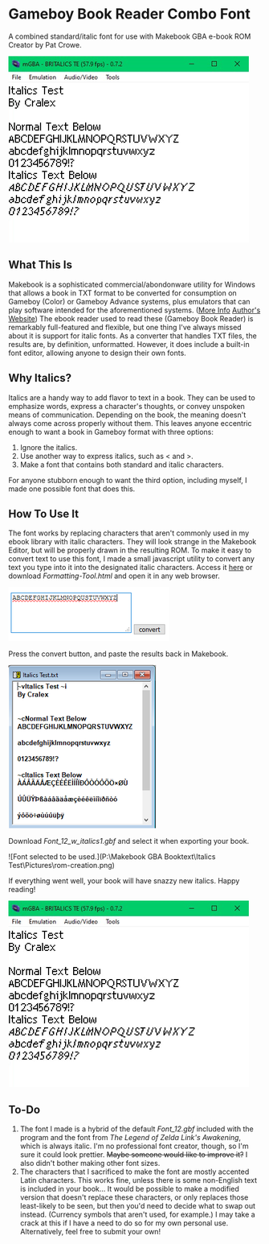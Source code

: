 # Gameboy Book Reader Combo Font

A combined standard/italic font for use with Makebook GBA e-book ROM Creator by Pat Crowe.

![Sample image in a GBA emulator.](Pictures/gba_image.png)

## What This Is

Makebook is a sophisticated commercial/abondonware utility for Windows that allows a book in TXT format to be converted for consumption on Gameboy (Color) or Gameboy Advance systems, plus emulators that can play software intended for the aforementioned systems. ([More Info](https://archive.org/details/makebook_gba_ebook_creator_v4.92b_20191113)  [Author's Website](http://www.mqp.com/fun/)) The ebook reader used to read these (Gameboy Book Reader) is remarkably full-featured and flexible, but one thing I've always missed about it is support for italic fonts. As a converter that handles TXT files, the results are, by definition, unformatted. However, it does include a built-in font editor, allowing anyone to design their own fonts.

## Why Italics?

Italics are a handy way to add flavor to text in a book. They can be used to emphasize words, express a character's thoughts, or convey unspoken means of communication. Depending on the book, the meaning doesn't always come across properly without them. This leaves anyone eccentric enough to want a book in Gameboy format with three options:

1. Ignore the italics.
2. Use another way to express italics, such as < and >.
3. Make a font that contains both standard and italic characters.

For anyone stubborn enough to want the third option, including myself, I made one possible font that does this.

## How To Use It

The font works by replacing characters that aren't commonly used in my ebook library with italic characters. They will look strange in the Makebook Editor, but will be properly drawn in the resulting ROM. To make it easy to convert text to use this font, I made a small javascript utility to convert any text you type into it into the designated italic characters. Access it [here](Formatting-Tool) or download *Formatting-Tool.html* and open it in any web browser. 

![Text in the formatting tool.](Pictures/converter.png)

Press the convert button, and paste the results back in Makebook.

![Editor with converted text.](Pictures\editor.png)

 Download *Font_12_w_italics1.gbf* and select it when exporting your book. 

![Font selected to be used.](P:\Makebook GBA Booktext\Italics Test\Pictures\rom-creation.png)

If everything went well, your book will have snazzy new italics. Happy reading!

![Snazzy new italics.](Pictures/gba_image.png)

## To-Do

1. The font I made is a hybrid of the default *Font_12.gbf* included with the program and the font from *The Legend of Zelda Link's Awakening*, which is always italic. I'm no professional font creator, though, so I'm sure it could look prettier. ~~Maybe someone would like to improve it?~~ I also didn't bother making other font sizes.
2. The characters that I sacrificed to make the font are mostly accented Latin characters. This works fine, unless there is some non-English text is included in your book… It would be possible to make a modified version that doesn't replace these characters, or only replaces those least-likely to be seen, but then you'd need to decide what to swap out instead. (Currency symbols that aren't used, for example.) I may take a crack at this if I have a need to do so for my own personal use. Alternatively, feel free to submit your own!

